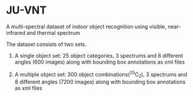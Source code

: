 # JU-VNT
A multi-spectral dataset of indoor object recognition using visible, near-infrared and thermal spectrum

The dataset consists of two sets.

1. A single object set: 25 object categories, 3 spectrums and 8 different angles (600 images) along with bounding box annotations as xml files

1. A multiple object set: 300 object combinations(<sup>25</sup>C<sub>2</sub>), 3 spectrums and 8 different angles (7200 images) along with bounding box annotations as xml files
